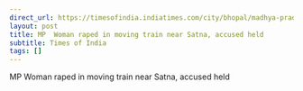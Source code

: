 ```yaml
---
direct_url: https://timesofindia.indiatimes.com/city/bhopal/madhya-pradesh-woman-raped-in-moving-train-near-satna-accused-held/articleshow/105901418.cms
layout: post
title: MP  Woman raped in moving train near Satna, accused held
subtitle: Times of India
tags: []
---
```


MP  Woman raped in moving train near Satna, accused held
